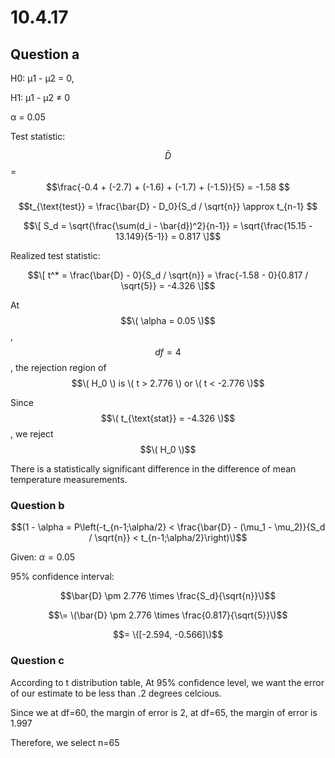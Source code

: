 # 10.4.17

## Question a

H0: μ1 - μ2 = 0,

H1: μ1 - μ2 ≠ 0

α = 0.05

Test statistic: 

$$\bar{D}$$ = $$\frac{-0.4 + (-2.7) + (-1.6) + (-1.7) + (-1.5)}{5} = -1.58 $$

$$t_{\text{test}} = \frac{\bar{D} - D_0}{S_d / \sqrt{n}} \approx t_{n-1} $$

$$\[ S_d = \sqrt{\frac{\sum(d_i - \bar{d})^2}{n-1}} = \sqrt{\frac{15.15 - 13.149}{5-1}} = 0.817 \]$$

Realized test statistic:


$$\[ t^* = \frac{\bar{D} - 0}{S_d / \sqrt{n}} = \frac{-1.58 - 0}{0.817 / \sqrt{5}} = -4.326 \]$$

At $$\( \alpha = 0.05 \)$$, $$df=4$$, the rejection region of $$\( H_0 \) is \( t > 2.776 \) or \( t < -2.776 \)$$

Since $$\( t_{\text{stat}} = -4.326 \)$$, we reject $$\( H_0 \)$$

There is a statistically significant difference in the difference of mean temperature measurements.


### Question b

$$(1 - \alpha = P\left(-t_{n-1;\alpha/2} < \frac{\bar{D} - (\mu_1 - \mu_2)}{S_d / \sqrt{n}} < t_{n-1;\alpha/2}\right)\)$$

Given: $\alpha = 0.05$

95% confidence interval: 

$$\bar{D} \pm 2.776 \times \frac{S_d}{\sqrt{n}}\)$$

$$\= \(\bar{D} \pm 2.776 \times \frac{0.817}{\sqrt{5}}\)$$

$$= \([-2.594, -0.566]\)$$

### Question c

According to t distribution table, At 95% confidence level, we want the error of our estimate to be less than .2 degrees celcious.

Since we at df=60, the margin of error is 2, at df=65, the margin of error is 1.997

Therefore, we select n=65
